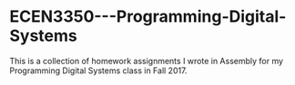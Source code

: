 # ECEN3350---Programming-Digital-Systems

This is a collection of homework assignments I wrote in Assembly for my Programming Digital Systems class in Fall 2017.